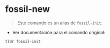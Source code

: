 # fossil-new

> Este comando es un alias de `fossil-init`.

- Ver documentación para el comando original:

`tldr fossil-init`
